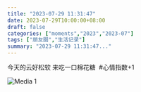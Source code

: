 ```yaml
---
title: "2023-07-29 11:31:47"
date: 2023-07-29T10:00:00+08:00
draft: false
categories: ["moments","2023","2023-07"]
tags: ["朋友圈","生活记录"]
summary: "2023-07-29 11:31:47..."
---
```


今天的云好松软
​来吃一口棉花糖
​
​#心情指数+1

![Media 1](/Moments/photos/2023-07-29/202307291131470.jpg)

